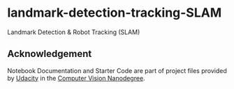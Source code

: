 # landmark-detection-tracking-SLAM
 Landmark Detection & Robot Tracking (SLAM)

## Acknowledgement

Notebook Documentation and Starter Code are part of project files provided by [Udacity](https://www.udacity.com/) in the [Computer Vision Nanodegree](https://www.udacity.com/course/computer-vision-nanodegree--nd891).